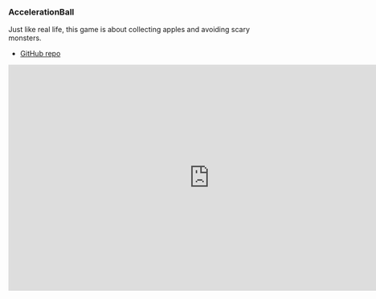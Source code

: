 ### AccelerationBall

Just like real life, this game is about collecting apples and avoiding scary monsters.

<!-- - <a href="AccelerationBall.zip">Download</a> -->
- [GitHub repo](https://github.com/JontAmazon/AccelerationBall)

<!-- <iframe width="560" height="315" src="https://www.youtube.com/embed/nfvFV9y5Ji0" frameborder="0" allow="autoplay; encrypted-media" allowfullscreen></iframe> -->
<iframe width="800" height="450" src="https://www.youtube.com/embed/nfvFV9y5Ji0" frameborder="0" allow="autoplay; encrypted-media" allowfullscreen></iframe>



